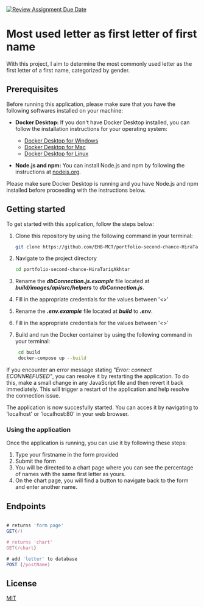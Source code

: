 [![Review Assignment Due Date](https://classroom.github.com/assets/deadline-readme-button-24ddc0f5d75046c5622901739e7c5dd533143b0c8e959d652212380cedb1ea36.svg)](https://classroom.github.com/a/DhYPBlwE)

# Most used letter as first letter of first name

With this project, I aim to determine the most commonly used letter as the first letter of a first name, categorized by gender.

## Prerequisites

Before running this application, please make sure that you have the following softwares installed on your machine:

- **Docker Desktop:** If you don't have Docker Desktop installed, you can follow the installation instructions for your operating system:
  - [Docker Desktop for Windows](https://www.docker.com/products/docker-desktop)
  - [Docker Desktop for Mac](https://www.docker.com/products/docker-desktop)
  - [Docker Desktop for Linux](https://www.docker.com/products/docker-desktop)
  
- **Node.js and npm:** You can install Node.js and npm by following the instructions at [nodejs.org](https://nodejs.org/).

Please make sure Docker Desktop is running and you have Node.js and npm installed before proceeding with the instructions below.

## Getting started

To get started with this application, follow the steps below:

1. Clone this repository by using the following command in your terminal:
    ```bash
    git clone https://github.com/EHB-MCT/portfolio-second-chance-HiraTariqAkhtar.git
    ``` 

2. Navigate to the project directory
    ```bash
    cd portfolio-second-chance-HiraTariqAkhtar
    ```

3. Rename the ***dbConnection.js.example*** file located at ***build/images/api/src/helpers*** to ***dbConnection.js***.
   
4. Fill in the appropriate credentials for the values between '<>'
   
5. Rename the ***.env.example*** file located at ***build*** to ***.env***.
   
6. Fill in the appropriate credentials for the values between '<>'

7. Build and run the Docker container by using the following command in your terminal:
   ```bash
    cd build
    docker-compose up --build
    ```

If you encounter an error message stating *"Error: connect ECONNREFUSED"*, you can resolve it by restarting the application.
To do this, make a small change in any JavaScript file and then revert it back immediately. This will trigger a restart of the application and help resolve the connection issue.

The application is now succesfully started. You can acces it by navigating to 'localhost' or 'localhost:80' in your web browser.

### Using the application

Once the application is running, you can use it by following these steps:

1. Type your firstname in the form provided
2. Submit the form
3. You will be directed to a chart page where you can see the percentage of names with the same first letter as yours.
4. On the chart page, you will find a button to navigate back to the form and enter another name.

## Endpoints

```javascript

# returns 'form page'
GET(/)

# returns 'chart'
GET(/chart)

# add 'letter' to database
POST (/postName)

```

## License
[MIT](https://choosealicense.com/licenses/mit/)